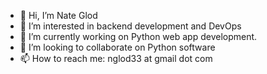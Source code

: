 - 👋 Hi, I’m Nate Glod
- 👀 I’m interested in backend development and DevOps
- 🌱 I’m currently working on Python web app development.
- 💞️ I’m looking to collaborate on Python software
- 📫 How to reach me: nglod33 at gmail dot com
